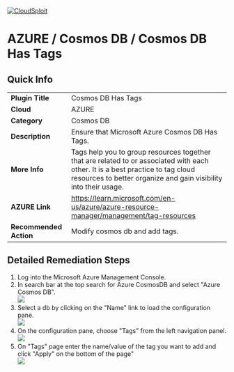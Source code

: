 
[![CloudSploit](https://cloudsploit.com/img/logo-new-big-text-100.png "CloudSploit")](https://cloudsploit.com)

# AZURE / Cosmos DB / Cosmos DB Has Tags

## Quick Info

| | |
|-|-|
| **Plugin Title** | Cosmos DB Has Tags |
| **Cloud** | AZURE |
| **Category** | Cosmos DB |
| **Description** | Ensure that Microsoft Azure Cosmos DB Has Tags. |
| **More Info** | Tags help you to group resources together that are related to or associated with each other. It is a best practice to tag cloud resources to better organize and gain visibility into their usage. |
| **AZURE Link** | https://learn.microsoft.com/en-us/azure/azure-resource-manager/management/tag-resources |
| **Recommended Action** | Modify cosmos db and add tags. |

## Detailed Remediation Steps
1. Log into the Microsoft Azure Management Console.
2. In search bar at the top search for Azure CosmosDB and select "Azure Cosmos DB". </br> <img src="/resources/azure/cosmosdb/cosmodb-has-tags/step2.png"/>
3. Select a db by clicking on the "Name" link to load the configuration pane.</br> <img src="/resources/azure/cosmosdb/cosmodb-has-tags/step3.png"/>
4. On the configuration pane, choose "Tags" from the left navigation panel. </br>  <img src="/resources/azure/cosmosdb/cosmodb-has-tags/step4.png"/>
5. On "Tags" page enter the name/value of the tag you want to add and click "Apply" on the bottom of the page" </br> <img src="/resources/azure/cosmosdb/cosmodb-has-tags/step5.png"/>
